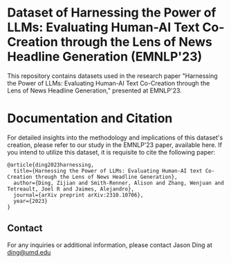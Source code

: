 # Dataset of Harnessing the Power of LLMs: Evaluating Human-AI Text Co-Creation through the Lens of News Headline Generation (EMNLP'23)

This repository contains datasets used in the research paper "Harnessing the Power of LLMs: Evaluating Human-AI Text Co-Creation through the Lens of News Headline Generation," presented at EMNLP'23.

# Documentation and Citation

For detailed insights into the methodology and implications of this dataset's creation, please refer to our study in the EMNLP'23 paper, available here. If you intend to utilize this dataset, it is requisite to cite the following paper:

```
@article{ding2023harnessing,
  title={Harnessing the Power of LLMs: Evaluating Human-AI text Co-Creation through the Lens of News Headline Generation},
  author={Ding, Zijian and Smith-Renner, Alison and Zhang, Wenjuan and Tetreault, Joel R and Jaimes, Alejandro},
  journal={arXiv preprint arXiv:2310.10706},
  year={2023}
}
```

## Contact

For any inquiries or additional information, please contact Jason Ding at ding@umd.edu
